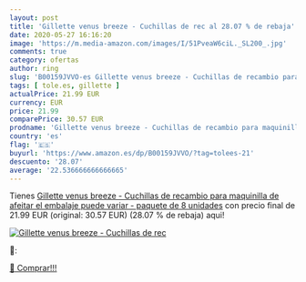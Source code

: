```yaml
---
layout: post
title: 'Gillette venus breeze - Cuchillas de rec al 28.07 % de rebaja'
date: 2020-05-27 16:16:20
image: 'https://m.media-amazon.com/images/I/51PveaW6ciL._SL200_.jpg'
comments: true
category: ofertas
author: ring
slug: 'B00159JVVO-es Gillette venus breeze - Cuchillas de recambio para...'
tags: [ tole.es, gillette ]
actualPrice: 21.99 EUR
currency: EUR
price: 21.99
comparePrice: 30.57 EUR
prodname: 'Gillette venus breeze - Cuchillas de recambio para maquinilla de afeitar  el embalaje puede variar  - paquete de 8 unidades'
country: 'es'
flag: '🇪🇸'
buyurl: 'https://www.amazon.es/dp/B00159JVVO/?tag=tolees-21'
descuento: '28.07'
average: '22.536666666666665'
---
```


Tienes [Gillette venus breeze - Cuchillas de recambio para maquinilla de afeitar  el embalaje puede variar  - paquete de 8 unidades](https://www.amazon.es/dp/B00159JVVO/?tag=tolees-21) con precio final de  21.99 EUR (original: 30.57 EUR) (28.07 %  de rebaja) aqui!

[![Gillette venus breeze - Cuchillas de rec](https://m.media-amazon.com/images/I/51PveaW6ciL._SL200_.jpg)](https://www.amazon.es/dp/B00159JVVO/?tag=tolees-21)

🔎:


[🛒 Comprar!!!](https://www.amazon.es/dp/B00159JVVO/?tag=tolees-21)
